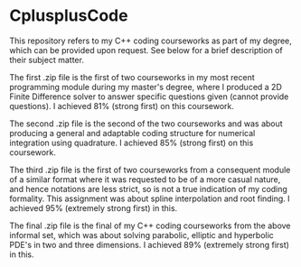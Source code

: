# CplusplusCode
This repository refers to my C++ coding courseworks as part of my degree, which can be provided upon request. See below for a brief description of their subject matter.


The first .zip file is the first of two courseworks in my most recent programming module during my master's degree, where I produced a 2D Finite Difference solver to answer specific questions given (cannot provide questions). I achieved 81% (strong first) on this coursework.

The second .zip file is the second of the two courseworks and was about producing a general and adaptable coding structure for numerical integration using quadrature. I achieved 85% (strong first) on this coursework.

The third .zip file is the first of two courseworks from a consequent module of a similar format where it was requested to be of a more casual nature, and hence notations are less strict, so is not a true indication of my coding formality. This assignment was about spline interpolation and root finding. I achieved 95% (extremely strong first) in this.

The final .zip file is the final of my C++ coding courseworks from the above informal set, which was about solving parabolic, elliptic and hyperbolic PDE's in two and three dimensions. I achieved 89% (extremely strong first) in this.
